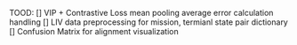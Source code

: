 TOOD:
[] VIP + Contrastive Loss mean pooling average error calculation handling
[] LIV data preprocessing for mission, termianl state pair dictionary
[] Confusion Matrix for alignment visualization
